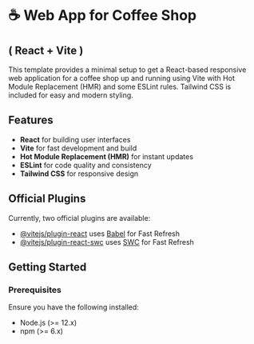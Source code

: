 # ☕ Web App for Coffee Shop 
## ( React + Vite )

This template provides a minimal setup to get a React-based responsive web application for a coffee shop up and running using Vite with Hot Module Replacement (HMR) and some ESLint rules. Tailwind CSS is included for easy and modern styling.

## Features

- **React** for building user interfaces
- **Vite** for fast development and build
- **Hot Module Replacement (HMR)** for instant updates
- **ESLint** for code quality and consistency
- **Tailwind CSS** for responsive design

## Official Plugins

Currently, two official plugins are available:

- [@vitejs/plugin-react](https://github.com/vitejs/vite-plugin-react/blob/main/packages/plugin-react/README.md) uses [Babel](https://babeljs.io/) for Fast Refresh
- [@vitejs/plugin-react-swc](https://github.com/vitejs/vite-plugin-react-swc) uses [SWC](https://swc.rs/) for Fast Refresh

## Getting Started

### Prerequisites

Ensure you have the following installed:

- Node.js (>= 12.x)
- npm (>= 6.x)

